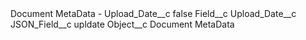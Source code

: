 <?xml version="1.0" encoding="UTF-8"?>
<CustomMetadata xmlns="http://soap.sforce.com/2006/04/metadata" xmlns:xsi="http://www.w3.org/2001/XMLSchema-instance" xmlns:xsd="http://www.w3.org/2001/XMLSchema">
    <label>Document MetaData - Upload_Date__c</label>
    <protected>false</protected>
    <values>
        <field>Field__c</field>
        <value xsi:type="xsd:string">Upload_Date__c</value>
    </values>
    <values>
        <field>JSON_Field__c</field>
        <value xsi:type="xsd:string">upldate</value>
    </values>
    <values>
        <field>Object__c</field>
        <value xsi:type="xsd:string">Document MetaData</value>
    </values>
</CustomMetadata>
